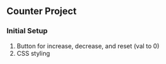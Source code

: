 ## Counter Project

### Initial Setup 

1. Button for increase, decrease, and reset (val to 0)
2. CSS styling